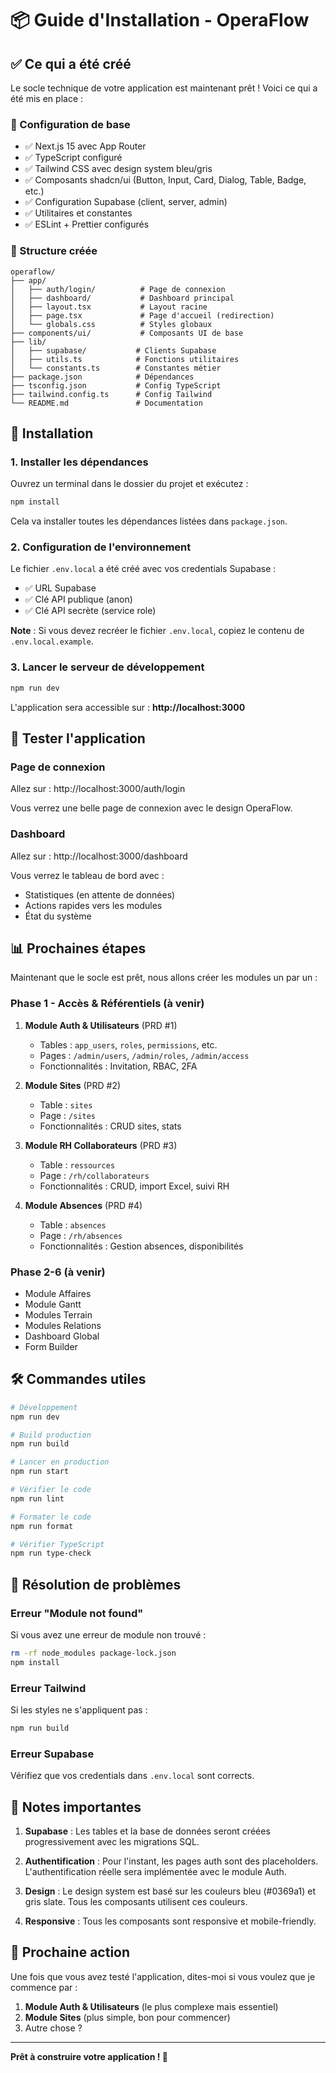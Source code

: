 # 📦 Guide d'Installation - OperaFlow

## ✅ Ce qui a été créé

Le socle technique de votre application est maintenant prêt ! Voici ce qui a été mis en place :

### 🎨 Configuration de base
- ✅ Next.js 15 avec App Router
- ✅ TypeScript configuré
- ✅ Tailwind CSS avec design system bleu/gris
- ✅ Composants shadcn/ui (Button, Input, Card, Dialog, Table, Badge, etc.)
- ✅ Configuration Supabase (client, server, admin)
- ✅ Utilitaires et constantes
- ✅ ESLint + Prettier configurés

### 📁 Structure créée
```
operaflow/
├── app/
│   ├── auth/login/          # Page de connexion
│   ├── dashboard/           # Dashboard principal
│   ├── layout.tsx           # Layout racine
│   ├── page.tsx             # Page d'accueil (redirection)
│   └── globals.css          # Styles globaux
├── components/ui/           # Composants UI de base
├── lib/
│   ├── supabase/           # Clients Supabase
│   ├── utils.ts            # Fonctions utilitaires
│   └── constants.ts        # Constantes métier
├── package.json            # Dépendances
├── tsconfig.json           # Config TypeScript
├── tailwind.config.ts      # Config Tailwind
└── README.md               # Documentation
```

## 🚀 Installation

### 1. Installer les dépendances

Ouvrez un terminal dans le dossier du projet et exécutez :

```bash
npm install
```

Cela va installer toutes les dépendances listées dans `package.json`.

### 2. Configuration de l'environnement

Le fichier `.env.local` a été créé avec vos credentials Supabase :
- ✅ URL Supabase
- ✅ Clé API publique (anon)
- ✅ Clé API secrète (service role)

**Note** : Si vous devez recréer le fichier `.env.local`, copiez le contenu de `.env.local.example`.

### 3. Lancer le serveur de développement

```bash
npm run dev
```

L'application sera accessible sur : **http://localhost:3000**

## 🧪 Tester l'application

### Page de connexion
Allez sur : http://localhost:3000/auth/login

Vous verrez une belle page de connexion avec le design OperaFlow.

### Dashboard
Allez sur : http://localhost:3000/dashboard

Vous verrez le tableau de bord avec :
- Statistiques (en attente de données)
- Actions rapides vers les modules
- État du système

## 📊 Prochaines étapes

Maintenant que le socle est prêt, nous allons créer les modules un par un :

### Phase 1 - Accès & Référentiels (à venir)
1. **Module Auth & Utilisateurs** (PRD #1)
   - Tables : `app_users`, `roles`, `permissions`, etc.
   - Pages : `/admin/users`, `/admin/roles`, `/admin/access`
   - Fonctionnalités : Invitation, RBAC, 2FA

2. **Module Sites** (PRD #2)
   - Table : `sites`
   - Page : `/sites`
   - Fonctionnalités : CRUD sites, stats

3. **Module RH Collaborateurs** (PRD #3)
   - Table : `ressources`
   - Page : `/rh/collaborateurs`
   - Fonctionnalités : CRUD, import Excel, suivi RH

4. **Module Absences** (PRD #4)
   - Table : `absences`
   - Page : `/rh/absences`
   - Fonctionnalités : Gestion absences, disponibilités

### Phase 2-6 (à venir)
- Module Affaires
- Module Gantt
- Modules Terrain
- Modules Relations
- Dashboard Global
- Form Builder

## 🛠️ Commandes utiles

```bash
# Développement
npm run dev

# Build production
npm run build

# Lancer en production
npm run start

# Vérifier le code
npm run lint

# Formater le code
npm run format

# Vérifier TypeScript
npm run type-check
```

## 🐛 Résolution de problèmes

### Erreur "Module not found"
Si vous avez une erreur de module non trouvé :
```bash
rm -rf node_modules package-lock.json
npm install
```

### Erreur Tailwind
Si les styles ne s'appliquent pas :
```bash
npm run build
```

### Erreur Supabase
Vérifiez que vos credentials dans `.env.local` sont corrects.

## 📝 Notes importantes

1. **Supabase** : Les tables et la base de données seront créées progressivement avec les migrations SQL.

2. **Authentification** : Pour l'instant, les pages auth sont des placeholders. L'authentification réelle sera implémentée avec le module Auth.

3. **Design** : Le design system est basé sur les couleurs bleu (#0369a1) et gris slate. Tous les composants utilisent ces couleurs.

4. **Responsive** : Tous les composants sont responsive et mobile-friendly.

## 🎯 Prochaine action

Une fois que vous avez testé l'application, dites-moi si vous voulez que je commence par :
1. **Module Auth & Utilisateurs** (le plus complexe mais essentiel)
2. **Module Sites** (plus simple, bon pour commencer)
3. Autre chose ?

---

**Prêt à construire votre application ! 🚀**

